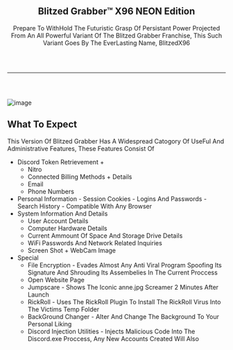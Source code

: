 <div align="center">
 <h2> Blitzed Grabber™ X96 NEON Edition </h2>   
  <p> Prepare To WithHold The Futuristic Grasp Of Persistant Power Projected From An All Powerful Variant Of The Blitzed Grabber Franchise, This Such Variant Goes By The EverLasting Name, BlitzedX96 </p>


</div>
<hr style="border-radius: 2%; margin-top: 60px; margin-bottom: 60px;" noshade="" size="20" width="100%">

![image](https://github.com/BlitzedOfficial/BlitzedGrabberX96NEON/assets/141662956/f7563144-3d72-4a32-aa25-dba6a864ff9b)


## What To Expect

This Version Of Blitzed Grabber Has A Widespread Catogory Of UseFul And Administrative Features, These Features Consist Of

-   Discord Token Retrievement +
    -   Nitro
    -   Connected Billing Methods + Details
    -   Email
    -   Phone Numbers
  -   Personal Information
    -   Session Cookies
    -   Logins And Passwords 
    -   Search History
    -   Compatible With Any Browser
-   System Information And Details
    -   User Account Details
    -   Computer Hardware Details
    -   Current Ammount Of Space And Storage Drive Details
    -   WiFi Passwords And Network Related Inquiries
    -   Screen Shot + WebCam Image
-   Special
    -   File Encryption - Evades Almost Any Anti Viral Program Spoofing Its Signature And Shrouding Its Assembelies In The Current Proccess
    -   Open Website Page
    -   Jumpscare - Shows The Iconic anne.jpg Screamer 2 Minutes After Launch
    -   RickRoll - Uses The RickRoll Plugin To Install The RickRoll Virus Into The Victims Temp Folder
    -   BackGround Changer - Alter And Change The Background To Your Personal Liking
    -   Discord Injection Utilities - Injects Malicious Code Into The Discord.exe Proccess, Any New Accounts Created Will Also
